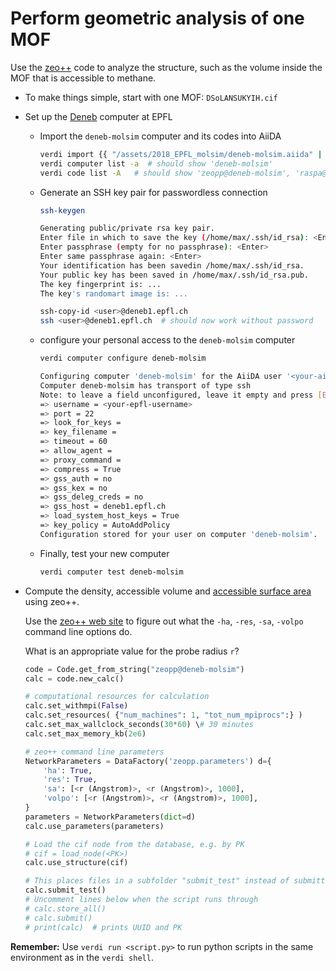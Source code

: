 Perform geometric analysis of one MOF
=====================================

Use the [zeo++](http://www.zeoplusplus.org/) code to analyze the
structure, such as the volume inside the MOF that is accessible to
methane.

-   To make things simple, start with one MOF: `DSoLANSUKYIH.cif`

-   Set up the
    [Deneb](https://scitas.epfl.ch/hardware/deneb-and-eltanin) computer
    at EPFL

    -   Import the `deneb-molsim` computer and its codes into AiiDA

        ```bash
        verdi import {{ "/assets/2018_EPFL_molsim/deneb-molsim.aiida" | absolute_url }} 
        verdi computer list -a  # should show 'deneb-molsim'
        verdi code list -A   # should show 'zeopp@deneb-molsim', 'raspa@deneb-molsim'
        ```

    -   Generate an SSH key pair for passwordless connection

        ```bash
        ssh-keygen

        Generating public/private rsa key pair. 
        Enter file in which to save the key (/home/max/.ssh/id_rsa): <Enter> 
        Enter passphrase (empty for no passphrase): <Enter> 
        Enter same passphrase again: <Enter> 
        Your identification has been savedin /home/max/.ssh/id_rsa. 
        Your public key has been saved in /home/max/.ssh/id_rsa.pub. 
        The key fingerprint is: ... 
        The key's randomart image is: ... 
        ```

        ```bash
        ssh-copy-id <user>@deneb1.epfl.ch 
        ssh <user>@deneb1.epfl.ch  # should now work without password
        ```

    -   configure your personal access to the `deneb-molsim` computer

        ```bash
        verdi computer configure deneb-molsim

        Configuring computer 'deneb-molsim' for the AiiDA user '<your-aiida-user>@epfl.ch' 
        Computer deneb-molsim has transport of type ssh 
        Note: to leave a field unconfigured, leave it empty and press [Enter] 
        => username = <your-epfl-username> 
        => port = 22 
        => look_for_keys = 
        => key_filename = 
        => timeout = 60 
        => allow_agent = 
        => proxy_command = 
        => compress = True 
        => gss_auth = no 
        => gss_kex = no  
        => gss_deleg_creds = no 
        => gss_host = deneb1.epfl.ch 
        => load_system_host_keys = True 
        => key_policy = AutoAddPolicy 
        Configuration stored for your user on computer 'deneb-molsim'.
        ```

    -   Finally, test your new computer

        ```bash
        verdi computer test deneb-molsim
        ``` 

-   Compute the density, accessible volume and [accessible surface
    area](https://en.wikipedia.org/wiki/Accessible_surface_area) using
    zeo++.

    Use the [zeo++ web site](http://www.zeoplusplus.org/examples.html)
    to figure out what the `-ha`, `-res`, `-sa`, `-volpo` command line
    options do.

    What is an appropriate value for the probe radius `r`?

    ```python
    code = Code.get_from_string("zeopp@deneb-molsim") 
    calc = code.new_calc()

    # computational resources for calculation 
    calc.set_withmpi(False)
    calc.set_resources( {"num_machines": 1, "tot_num_mpiprocs":} )
    calc.set_max_wallclock_seconds(30*60) \# 30 minutes
    calc.set_max_memory_kb(2e6)

    # zeo++ command line parameters
    NetworkParameters = DataFactory('zeopp.parameters') d={
        'ha': True,
        'res': True,
        'sa': [<r (Angstrom)>, <r (Angstrom)>, 1000], 
        'volpo': [<r (Angstrom)>, <r (Angstrom)>, 1000],
    }
    parameters = NetworkParameters(dict=d)
    calc.use_parameters(parameters)

    # Load the cif node from the database, e.g. by PK
    # cif = load_node(<PK>)
    calc.use_structure(cif)

    # This places files in a subfolder "submit_test" instead of submitting.
    calc.submit_test()
    # Uncomment lines below when the script runs through
    # calc.store_all()
    # calc.submit()
    # print(calc)  # prints UUID and PK
    ```


**Remember:** Use `verdi run <script.py>` to run python scripts in the
same environment as in the `verdi shell`.

